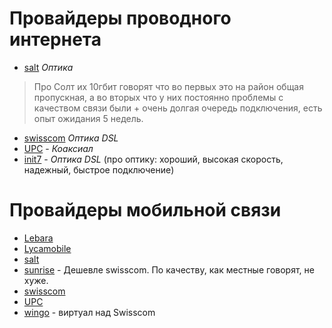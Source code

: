 # Провайдеры проводного интернета
* [salt](https://fiber.salt.ch/en/) *Оптика*
> Про Солт их 10гбит говорят что во первых это на район общая пропускная, а во вторых что у них постоянно проблемы с качеством связи были + очень долгая очередь подключения, есть опыт ожидания 5 недель.
* [swisscom](https://www.swisscom.ch/en/residential.html) *Оптика* *DSL*
* [UPC](https://www.upc.ch/en/) - *Коаксиал*
* [init7](https://www.init7.net/en/) - *Оптика* *DSL* (про оптику: хороший, высокая скорость, надежный, быстрое подключение)

# Провайдеры мобильной связи
* [Lebara](https://lebara.ch/en)
* [Lycamobile](https://www.lycamobile.ch/en/)
* [salt](https://salt.ch/en/)
* [sunrise](https://www.sunrise.ch/en/residential/zuhause/internet.html) - Дешевле swisscom. По качеству, как местные говорят, не хуже.
* [swisscom](https://www.swisscom.ch/en/residential.html)
* [UPC](https://www.upc.ch/en/)
* [wingo](https://www.wingo.ch/de) - виртуал над Swisscom
